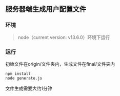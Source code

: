 ## 服务器端生成用户配置文件

### 环境

> node（current version: v13.6.0）环境下运行

### 运行

初始文件在origin/文件夹内，生成文件在final/文件夹内

```
npm install
node generate.js
```

文件生成需要大约1分钟